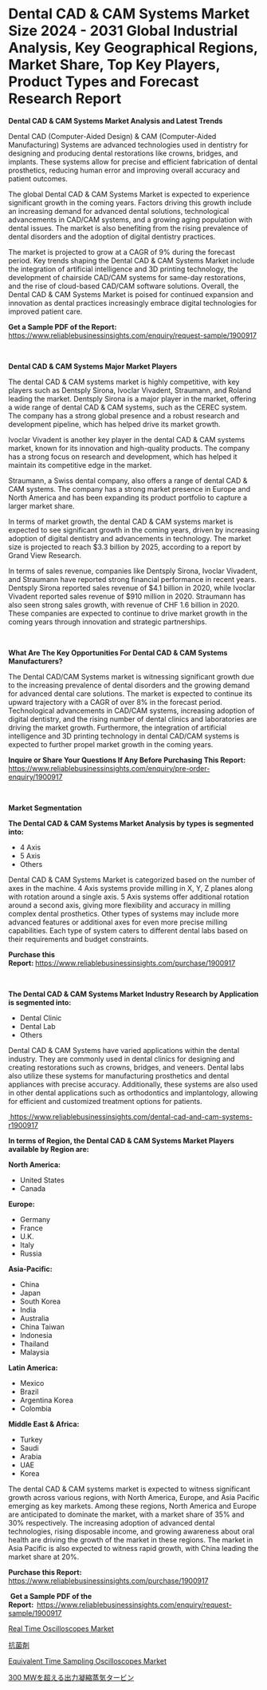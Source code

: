 <p><h1>Dental CAD & CAM Systems Market Size 2024 - 2031 Global Industrial Analysis, Key Geographical Regions, Market Share, Top Key Players, Product Types and Forecast Research Report</h1></p><p><strong>Dental CAD & CAM Systems Market Analysis and Latest Trends</strong></p>
<p><p>Dental CAD (Computer-Aided Design) & CAM (Computer-Aided Manufacturing) Systems are advanced technologies used in dentistry for designing and producing dental restorations like crowns, bridges, and implants. These systems allow for precise and efficient fabrication of dental prosthetics, reducing human error and improving overall accuracy and patient outcomes.</p><p>The global Dental CAD & CAM Systems Market is expected to experience significant growth in the coming years. Factors driving this growth include an increasing demand for advanced dental solutions, technological advancements in CAD/CAM systems, and a growing aging population with dental issues. The market is also benefiting from the rising prevalence of dental disorders and the adoption of digital dentistry practices.</p><p>The market is projected to grow at a CAGR of 9% during the forecast period. Key trends shaping the Dental CAD & CAM Systems Market include the integration of artificial intelligence and 3D printing technology, the development of chairside CAD/CAM systems for same-day restorations, and the rise of cloud-based CAD/CAM software solutions. Overall, the Dental CAD & CAM Systems Market is poised for continued expansion and innovation as dental practices increasingly embrace digital technologies for improved patient care.</p></p>
<p><strong>Get a Sample PDF of the Report:&nbsp;</strong> <a href="https://www.reliablebusinessinsights.com/enquiry/request-sample/1900917">https://www.reliablebusinessinsights.com/enquiry/request-sample/1900917</a></p>
<p>&nbsp;</p>
<p><strong>Dental CAD & CAM Systems Major Market Players</strong></p>
<p><p>The dental CAD & CAM systems market is highly competitive, with key players such as Dentsply Sirona, Ivoclar Vivadent, Straumann, and Roland leading the market. Dentsply Sirona is a major player in the market, offering a wide range of dental CAD & CAM systems, such as the CEREC system. The company has a strong global presence and a robust research and development pipeline, which has helped drive its market growth.</p><p>Ivoclar Vivadent is another key player in the dental CAD & CAM systems market, known for its innovation and high-quality products. The company has a strong focus on research and development, which has helped it maintain its competitive edge in the market.</p><p>Straumann, a Swiss dental company, also offers a range of dental CAD & CAM systems. The company has a strong market presence in Europe and North America and has been expanding its product portfolio to capture a larger market share.</p><p>In terms of market growth, the dental CAD & CAM systems market is expected to see significant growth in the coming years, driven by increasing adoption of digital dentistry and advancements in technology. The market size is projected to reach $3.3 billion by 2025, according to a report by Grand View Research.</p><p>In terms of sales revenue, companies like Dentsply Sirona, Ivoclar Vivadent, and Straumann have reported strong financial performance in recent years. Dentsply Sirona reported sales revenue of $4.1 billion in 2020, while Ivoclar Vivadent reported sales revenue of $910 million in 2020. Straumann has also seen strong sales growth, with revenue of CHF 1.6 billion in 2020. These companies are expected to continue to drive market growth in the coming years through innovation and strategic partnerships.</p></p>
<p>&nbsp;</p>
<p><strong>What Are The Key Opportunities For Dental CAD & CAM Systems Manufacturers?</strong></p>
<p><p>The Dental CAD/CAM Systems market is witnessing significant growth due to the increasing prevalence of dental disorders and the growing demand for advanced dental care solutions. The market is expected to continue its upward trajectory with a CAGR of over 8% in the forecast period. Technological advancements in CAD/CAM systems, increasing adoption of digital dentistry, and the rising number of dental clinics and laboratories are driving the market growth. Furthermore, the integration of artificial intelligence and 3D printing technology in dental CAD/CAM systems is expected to further propel market growth in the coming years.</p></p>
<p><strong>Inquire or Share Your Questions If Any Before Purchasing This Report:</strong> <a href="https://www.reliablebusinessinsights.com/enquiry/pre-order-enquiry/1900917">https://www.reliablebusinessinsights.com/enquiry/pre-order-enquiry/1900917</a></p>
<p>&nbsp;</p>
<p><strong>Market Segmentation</strong></p>
<p><strong>The Dental CAD & CAM Systems Market Analysis by types is segmented into:</strong></p>
<p><ul><li>4 Axis</li><li>5 Axis</li><li>Others</li></ul></p>
<p><p>Dental CAD & CAM Systems Market is categorized based on the number of axes in the machine. 4 Axis systems provide milling in X, Y, Z planes along with rotation around a single axis. 5 Axis systems offer additional rotation around a second axis, giving more flexibility and accuracy in milling complex dental prosthetics. Other types of systems may include more advanced features or additional axes for even more precise milling capabilities. Each type of system caters to different dental labs based on their requirements and budget constraints.</p></p>
<p><strong>Purchase this Report:&nbsp;</strong><a href="https://www.reliablebusinessinsights.com/purchase/1900917">https://www.reliablebusinessinsights.com/purchase/1900917</a></p>
<p>&nbsp;</p>
<p><strong>The Dental CAD & CAM Systems Market Industry Research by Application is segmented into:</strong></p>
<p><ul><li>Dental Clinic</li><li>Dental Lab</li><li>Others</li></ul></p>
<p><p>Dental CAD & CAM Systems have varied applications within the dental industry. They are commonly used in dental clinics for designing and creating restorations such as crowns, bridges, and veneers. Dental labs also utilize these systems for manufacturing prosthetics and dental appliances with precise accuracy. Additionally, these systems are also used in other dental applications such as orthodontics and implantology, allowing for efficient and customized treatment options for patients.</p></p>
<p><a href="https://www.reliablebusinessinsights.com/dental-cad-and-cam-systems-r1900917">&nbsp;https://www.reliablebusinessinsights.com/dental-cad-and-cam-systems-r1900917</a></p>
<p><strong>In terms of Region, the Dental CAD & CAM Systems Market Players available by Region are:</strong></p>
<p>
    <p> <strong> North America: </strong>
        <ul>
            <li>United States</li>
            <li>Canada</li>
        </ul>
        </p> 
    <p> <strong> Europe: </strong>
        <ul>
            <li>Germany</li>
            <li>France</li>
            <li>U.K.</li>
            <li>Italy</li>
            <li>Russia</li>
        </ul>
        </p> 
    <p> <strong> Asia-Pacific: </strong>
        <ul>
            <li>China</li>
            <li>Japan</li>
            <li>South Korea</li>
            <li>India</li>
            <li>Australia</li>
            <li>China Taiwan</li>
            <li>Indonesia</li>
            <li>Thailand</li>
            <li>Malaysia</li>
        </ul>
        </p> 
    <p> <strong> Latin America: </strong>
        <ul>
            <li>Mexico</li>
            <li>Brazil</li>
            <li>Argentina Korea</li>
            <li>Colombia</li>
        </ul>
        </p> 
    <p> <strong> Middle East & Africa: </strong>
        <ul>
            <li>Turkey</li>
            <li>Saudi</li>
            <li>Arabia</li>
            <li>UAE</li>
            <li>Korea</li>
        </ul>
    </p>
    </p>
<p><p>The dental CAD & CAM systems market is expected to witness significant growth across various regions, with North America, Europe, and Asia Pacific emerging as key markets. Among these regions, North America and Europe are anticipated to dominate the market, with a market share of 35% and 30% respectively. The increasing adoption of advanced dental technologies, rising disposable income, and growing awareness about oral health are driving the growth of the market in these regions. The market in Asia Pacific is also expected to witness rapid growth, with China leading the market share at 20%.</p></p>
<p><strong>Purchase this Report: </strong><a href="https://www.reliablebusinessinsights.com/purchase/1900917">https://www.reliablebusinessinsights.com/purchase/1900917</a></p>
<p>&nbsp;<strong>Get a Sample PDF of the Report:&nbsp;&nbsp;</strong><a href="https://www.reliablebusinessinsights.com/enquiry/request-sample/1900917">https://www.reliablebusinessinsights.com/enquiry/request-sample/1900917</a></p>
<p><strong></strong></p>
<p><p><a href="https://github.com/dmmanir420/Market-Research-Report-List-1/blob/main/real-time-oscilloscopes-market.md">Real Time Oscilloscopes Market</a></p><p><a href="https://github.com/avwofrml53535/Market-Research-Report-List-2/blob/main/6408309170162.md">抗菌剤</a></p><p><a href="https://github.com/susanjprice2023/Market-Research-Report-List-2/blob/main/equivalent-time-sampling-oscilloscopes-market.md">Equivalent Time Sampling Oscilloscopes Market</a></p><p><a href="https://github.com/vtbvgl20191192/Market-Research-Report-List-2/blob/main/3498330170163.md">300 MWを超える出力凝縮蒸気タービン</a></p></p>